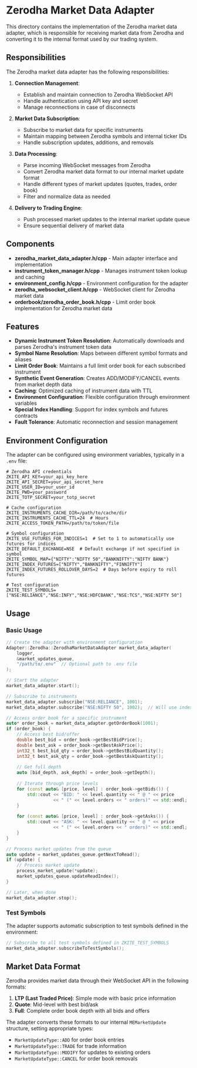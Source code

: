 # Zerodha Market Data Adapter

This directory contains the implementation of the Zerodha market data adapter, which is responsible for receiving market data from Zerodha and converting it to the internal format used by our trading system.

## Responsibilities

The Zerodha market data adapter has the following responsibilities:

1. **Connection Management**:
   - Establish and maintain connection to Zerodha WebSocket API
   - Handle authentication using API key and secret
   - Manage reconnections in case of disconnects

2. **Market Data Subscription**:
   - Subscribe to market data for specific instruments
   - Maintain mapping between Zerodha symbols and internal ticker IDs
   - Handle subscription updates, additions, and removals

3. **Data Processing**:
   - Parse incoming WebSocket messages from Zerodha
   - Convert Zerodha market data format to our internal market update format
   - Handle different types of market updates (quotes, trades, order book)
   - Filter and normalize data as needed

4. **Delivery to Trading Engine**:
   - Push processed market updates to the internal market update queue
   - Ensure sequential delivery of market data

## Components

- **zerodha_market_data_adapter.h/cpp** - Main adapter interface and implementation
- **instrument_token_manager.h/cpp** - Manages instrument token lookup and caching
- **environment_config.h/cpp** - Environment configuration for the adapter
- **zerodha_websocket_client.h/cpp** - WebSocket client for Zerodha market data
- **orderbook/zerodha_order_book.h/cpp** - Limit order book implementation for Zerodha market data

## Features

- **Dynamic Instrument Token Resolution**: Automatically downloads and parses Zerodha's instrument token data
- **Symbol Name Resolution**: Maps between different symbol formats and aliases
- **Limit Order Book**: Maintains a full limit order book for each subscribed instrument
- **Synthetic Event Generation**: Creates ADD/MODIFY/CANCEL events from market depth data
- **Caching**: Optimized caching of instrument data with TTL
- **Environment Configuration**: Flexible configuration through environment variables
- **Special Index Handling**: Support for index symbols and futures contracts
- **Fault Tolerance**: Automatic reconnection and session management

## Environment Configuration

The adapter can be configured using environment variables, typically in a `.env` file:

```
# Zerodha API credentials
ZKITE_API_KEY=your_api_key_here
ZKITE_API_SECRET=your_api_secret_here
ZKITE_USER_ID=your_user_id
ZKITE_PWD=your_password
ZKITE_TOTP_SECRET=your_totp_secret

# Cache configuration
ZKITE_INSTRUMENTS_CACHE_DIR=/path/to/cache/dir
ZKITE_INSTRUMENTS_CACHE_TTL=24  # Hours
ZKITE_ACCESS_TOKEN_PATH=/path/to/token/file

# Symbol configuration
ZKITE_USE_FUTURES_FOR_INDICES=1  # Set to 1 to automatically use futures for indices
ZKITE_DEFAULT_EXCHANGE=NSE  # Default exchange if not specified in symbol
ZKITE_SYMBOL_MAP={"NIFTY":"NIFTY 50","BANKNIFTY":"NIFTY BANK"}
ZKITE_INDEX_FUTURES=["NIFTY","BANKNIFTY","FINNIFTY"]
ZKITE_INDEX_FUTURES_ROLLOVER_DAYS=2  # Days before expiry to roll futures

# Test configuration
ZKITE_TEST_SYMBOLS=["NSE:RELIANCE","NSE:INFY","NSE:HDFCBANK","NSE:TCS","NSE:NIFTY 50"]
```

## Usage

### Basic Usage

```cpp
// Create the adapter with environment configuration
Adapter::Zerodha::ZerodhaMarketDataAdapter market_data_adapter(
    logger,
    &market_updates_queue,
    "/path/to/.env"  // Optional path to .env file
);

// Start the adapter
market_data_adapter.start();

// Subscribe to instruments
market_data_adapter.subscribe("NSE:RELIANCE", 1001);
market_data_adapter.subscribe("NSE:NIFTY 50", 1002);  // Will use index or futures based on config

// Access order book for a specific instrument
auto* order_book = market_data_adapter.getOrderBook(1001);
if (order_book) {
    // Access best bid/offer
    double best_bid = order_book->getBestBidPrice();
    double best_ask = order_book->getBestAskPrice();
    int32_t best_bid_qty = order_book->getBestBidQuantity();
    int32_t best_ask_qty = order_book->getBestAskQuantity();
    
    // Get full depth
    auto [bid_depth, ask_depth] = order_book->getDepth();
    
    // Iterate through price levels
    for (const auto& [price, level] : order_book->getBids()) {
        std::cout << "BID: " << level.quantity << " @ " << price 
                  << " (" << level.orders << " orders)" << std::endl;
    }
    
    for (const auto& [price, level] : order_book->getAsks()) {
        std::cout << "ASK: " << level.quantity << " @ " << price 
                  << " (" << level.orders << " orders)" << std::endl;
    }
}

// Process market updates from the queue
auto update = market_updates_queue.getNextToRead();
if (update) {
    // Process market update
    process_market_update(*update);
    market_updates_queue.updateReadIndex();
}

// Later, when done
market_data_adapter.stop();
```

### Test Symbols

The adapter supports automatic subscription to test symbols defined in the environment:

```cpp
// Subscribe to all test symbols defined in ZKITE_TEST_SYMBOLS
market_data_adapter.subscribeToTestSymbols();
```

## Market Data Format

Zerodha provides market data through their WebSocket API in the following formats:

1. **LTP (Last Traded Price)**: Simple mode with basic price information
2. **Quote**: Mid-level with best bid/ask
3. **Full**: Complete order book depth with all bids and offers

The adapter converts these formats to our internal `MEMarketUpdate` structure, setting appropriate types:
- `MarketUpdateType::ADD` for order book entries
- `MarketUpdateType::TRADE` for trade information
- `MarketUpdateType::MODIFY` for updates to existing orders
- `MarketUpdateType::CANCEL` for order book removals